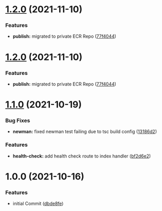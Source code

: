 # [1.2.0](https://github.com/phenixcoder/lambda-container-service/compare/v1.1.0...v1.2.0) (2021-11-10)


### Features

* **publish:** migrated to private ECR Repo ([77f4044](https://github.com/phenixcoder/lambda-container-service/commit/77f4044949dbdd375d4f51dd15bf0ab20f334fd1))

# [1.2.0](https://github.com/phenixcoder/lambda-container-service/compare/v1.1.0...v1.2.0) (2021-11-10)


### Features

* **publish:** migrated to private ECR Repo ([77f4044](https://github.com/phenixcoder/lambda-container-service/commit/77f4044949dbdd375d4f51dd15bf0ab20f334fd1))

# [1.1.0](https://github.com/phenixcoder/lambda-container-service/compare/v1.0.0...v1.1.0) (2021-10-19)


### Bug Fixes

* **newman:** fixed newman test failing due to tsc build config ([13186d2](https://github.com/phenixcoder/lambda-container-service/commit/13186d28968ef5cb7240e52cff4c5ea99dc8ce91))


### Features

* **health-check:** add health check route to index handler ([bf2d6e2](https://github.com/phenixcoder/lambda-container-service/commit/bf2d6e2a81f0d3e82972d87aae6d613cb8be016e))

# 1.0.0 (2021-10-16)


### Features

* initial Commit ([dbde8fe](https://github.com/phenixcoder/lambda-container-service/commit/dbde8fefc96567b482a61682474a9a65679a74f0))
